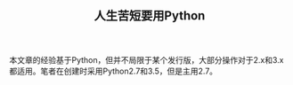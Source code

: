 <header><h2 align="center">人生苦短要用Python</h2></header>

本文章的经验基于Python，但并不局限于某个发行版，大部分操作对于2.x和3.x都适用。笔者在创建时采用Python2.7和3.5，但是主用2.7。

